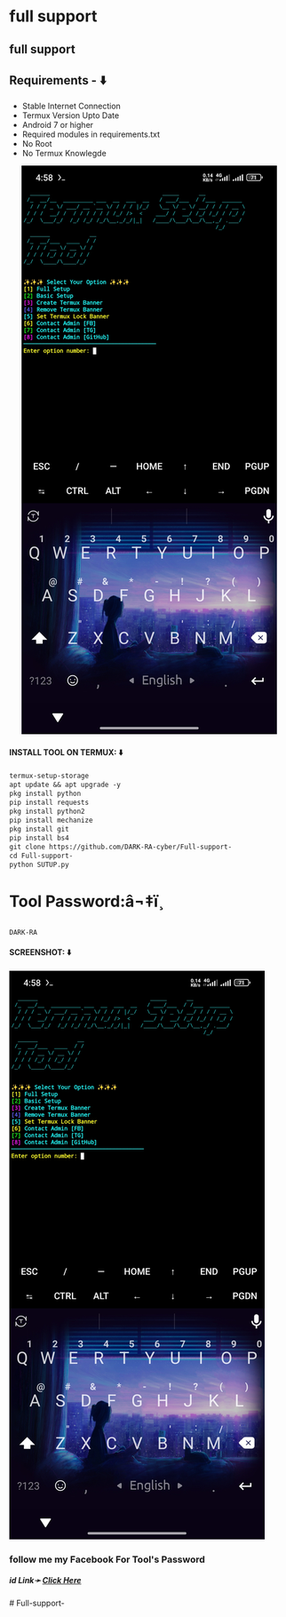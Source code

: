 # full support 
## full support 

## Requirements - ⬇️
- Stable Internet Connection
- Termux Version Upto Date
- Android 7 or higher
- Required modules in requirements.txt
- No Root
- No Termux Knowlegde

<p align="center"><img src="https://github.com/DARK-RA-cyber/Full-support-/blob/main/Screenshot_2025-06-07-16-58-15-875_com.termux.jpg"></p>

#### INSTALL TOOL ON TERMUX: ⬇️
```
termux-setup-storage
apt update && apt upgrade -y
pkg install python
pip install requests
pkg install python2
pip install mechanize
pkg install git 
pip install bs4
git clone https://github.com/DARK-RA-cyber/Full-support-
cd Full-support-
python SUTUP.py
```
# Tool Password:â¬‡ï¸
```
DARK-RA
```

#### SCREENSHOT: ⬇️
![logo](https://github.com/DARK-RA-cyber/Full-support-/blob/main/Screenshot_2025-06-07-16-58-15-875_com.termux.jpg)

<h3> follow me my Facebook  For Tool's Password</h3>
<h5>id  Link➛ <a href="https://www.facebook.com/MUHAMMAD.RONI.AKONDO?mibextid=ZbWKwL">Click Here</a></h5># Full-support-
